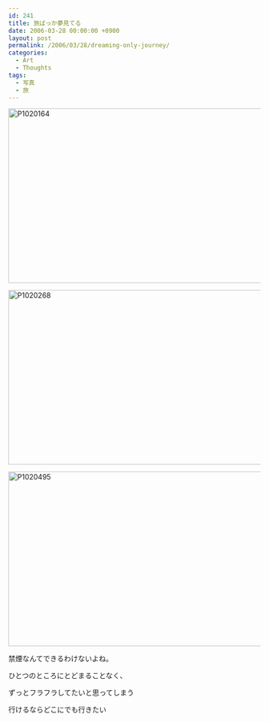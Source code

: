 ```yaml
---
id: 241
title: 旅ばっか夢見てる
date: 2006-03-28 00:00:00 +0900
layout: post
permalink: /2006/03/28/dreaming-only-journey/
categories:
  - Art
  - Thoughts
tags:
  - 写真
  - 旅
---
```

[<img src="http://monta.ampomtan.com/wp-content/uploads/sites/6/2006/03/P1020164-620x349.jpg" alt="P1020164" width="620" height="349" class="alignnone size-medium wp-image-2333" />](http://monta.ampomtan.com/wp-content/uploads/sites/6/2006/03/P1020164.jpg)

<!--more-->

[<img src="http://monta.ampomtan.com/wp-content/uploads/sites/6/2006/03/P1020268-620x349.jpg" alt="P1020268" width="620" height="349" class="alignnone size-medium wp-image-2334" />](http://monta.ampomtan.com/wp-content/uploads/sites/6/2006/03/P1020268.jpg)

[<img src="http://monta.ampomtan.com/wp-content/uploads/sites/6/2006/03/P1020495-620x349.jpg" alt="P1020495" width="620" height="349" class="alignnone size-medium wp-image-2335" />](http://monta.ampomtan.com/wp-content/uploads/sites/6/2006/03/P1020495.jpg)

禁煙なんてできるわけないよね。

ひとつのところにとどまることなく、
  
ずっとフラフラしてたいと思ってしまう
  
行けるならどこにでも行きたい
